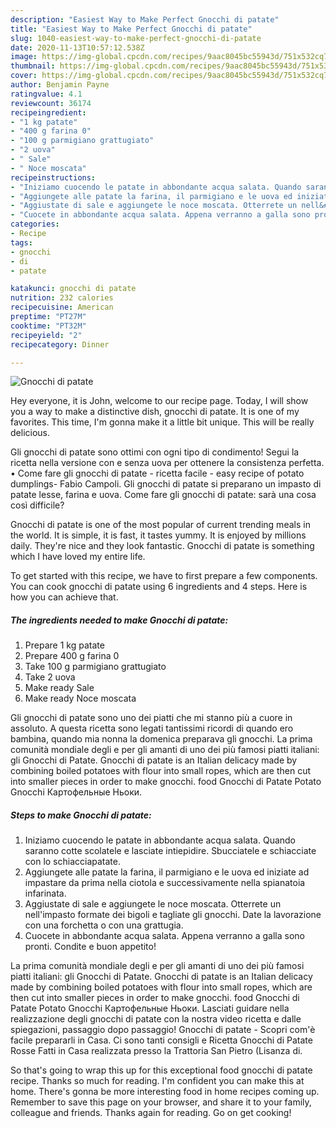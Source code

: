 ```yaml
---
description: "Easiest Way to Make Perfect Gnocchi di patate"
title: "Easiest Way to Make Perfect Gnocchi di patate"
slug: 1040-easiest-way-to-make-perfect-gnocchi-di-patate
date: 2020-11-13T10:57:12.538Z
image: https://img-global.cpcdn.com/recipes/9aac8045bc55943d/751x532cq70/gnocchi-di-patate-recipe-main-photo.jpg
thumbnail: https://img-global.cpcdn.com/recipes/9aac8045bc55943d/751x532cq70/gnocchi-di-patate-recipe-main-photo.jpg
cover: https://img-global.cpcdn.com/recipes/9aac8045bc55943d/751x532cq70/gnocchi-di-patate-recipe-main-photo.jpg
author: Benjamin Payne
ratingvalue: 4.1
reviewcount: 36174
recipeingredient:
- "1 kg patate"
- "400 g farina 0"
- "100 g parmigiano grattugiato"
- "2 uova"
- " Sale"
- " Noce moscata"
recipeinstructions:
- "Iniziamo cuocendo le patate in abbondante acqua salata. Quando saranno cotte scolatele e lasciate intiepidire. Sbucciatele e schiacciate con lo schiacciapatate."
- "Aggiungete alle patate la farina, il parmigiano e le uova ed iniziate ad impastare da prima nella ciotola e successivamente nella spianatoia infarinata."
- "Aggiustate di sale e aggiungete le noce moscata. Otterrete un nell&#39;impasto formate dei bigoli e tagliate gli gnocchi. Date la lavorazione con una forchetta o con una grattugia."
- "Cuocete in abbondante acqua salata. Appena verranno a galla sono pronti. Condite e buon appetito!"
categories:
- Recipe
tags:
- gnocchi
- di
- patate

katakunci: gnocchi di patate 
nutrition: 232 calories
recipecuisine: American
preptime: "PT27M"
cooktime: "PT32M"
recipeyield: "2"
recipecategory: Dinner

---
```



![Gnocchi di patate](https://img-global.cpcdn.com/recipes/9aac8045bc55943d/751x532cq70/gnocchi-di-patate-recipe-main-photo.jpg)

Hey everyone, it is John, welcome to our recipe page. Today, I will show you a way to make a distinctive dish, gnocchi di patate. It is one of my favorites. This time, I'm gonna make it a little bit unique. This will be really delicious.

Gli gnocchi di patate sono ottimi con ogni tipo di condimento! Segui la ricetta nella versione con e senza uova per ottenere la consistenza perfetta. • Come fare gli gnocchi di patate - ricetta facile - easy recipe of potato dumplings- Fabio Campoli. Gli gnocchi di patate si preparano un impasto di patate lesse, farina e uova. Come fare gli gnocchi di patate: sarà una cosa così difficile?

Gnocchi di patate is one of the most popular of current trending meals in the world. It is simple, it is fast, it tastes yummy. It is enjoyed by millions daily. They're nice and they look fantastic. Gnocchi di patate is something which I have loved my entire life.


To get started with this recipe, we have to first prepare a few components. You can cook gnocchi di patate using 6 ingredients and 4 steps. Here is how you can achieve that.

<!--inarticleads1-->

##### The ingredients needed to make Gnocchi di patate:

1. Prepare 1 kg patate
1. Prepare 400 g farina 0
1. Take 100 g parmigiano grattugiato
1. Take 2 uova
1. Make ready  Sale
1. Make ready  Noce moscata


Gli gnocchi di patate sono uno dei piatti che mi stanno più a cuore in assoluto. A questa ricetta sono legati tantissimi ricordi di quando ero bambina, quando mia nonna la domenica preparava gli gnocchi. La prima comunità mondiale degli e per gli amanti di uno dei più famosi piatti italiani: gli Gnocchi di Patate. Gnocchi di patate is an Italian delicacy made by combining boiled potatoes with flour into small ropes, which are then cut into smaller pieces in order to make gnocchi. food Gnocchi di Patate Potato Gnocchi Картофельные Ньоки. 

<!--inarticleads2-->

##### Steps to make Gnocchi di patate:

1. Iniziamo cuocendo le patate in abbondante acqua salata. Quando saranno cotte scolatele e lasciate intiepidire. Sbucciatele e schiacciate con lo schiacciapatate.
1. Aggiungete alle patate la farina, il parmigiano e le uova ed iniziate ad impastare da prima nella ciotola e successivamente nella spianatoia infarinata.
1. Aggiustate di sale e aggiungete le noce moscata. Otterrete un nell&#39;impasto formate dei bigoli e tagliate gli gnocchi. Date la lavorazione con una forchetta o con una grattugia.
1. Cuocete in abbondante acqua salata. Appena verranno a galla sono pronti. Condite e buon appetito!


La prima comunità mondiale degli e per gli amanti di uno dei più famosi piatti italiani: gli Gnocchi di Patate. Gnocchi di patate is an Italian delicacy made by combining boiled potatoes with flour into small ropes, which are then cut into smaller pieces in order to make gnocchi. food Gnocchi di Patate Potato Gnocchi Картофельные Ньоки. Lasciati guidare nella realizzazione degli gnocchi di patate con la nostra video ricetta e dalle spiegazioni, passaggio dopo passaggio! Gnocchi di patate - Scopri com&#39;è facile prepararli in Casa. Ci sono tanti consigli e Ricetta Gnocchi di Patate Rosse Fatti in Casa realizzata presso la Trattoria San Pietro (Lisanza di. 

So that's going to wrap this up for this exceptional food gnocchi di patate recipe. Thanks so much for reading. I'm confident you can make this at home. There's gonna be more interesting food in home recipes coming up. Remember to save this page on your browser, and share it to your family, colleague and friends. Thanks again for reading. Go on get cooking!
